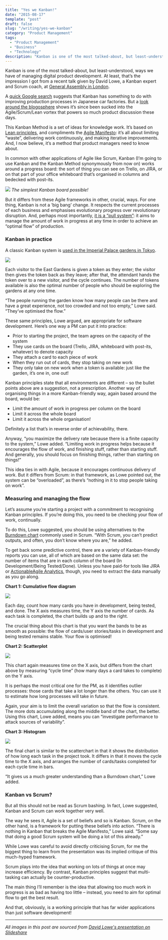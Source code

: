 ```yaml
---
title: "Yes we Kanban!"
date: "2015-08-17"
template: "post"
draft: false
slug: "/writing/yes-we-kanban"
category: "Product Management"
tags:
  - "Product Management"
  - "Business"
  - "Technology"
description: "Kanban is one of the most talked-about, but least-understood, ways we have of managing digital product development."
---
```


Kanban is one of the most talked-about, but least-understood, ways we have of managing digital product development. At least, that’s the impression I got from a recent talk given by David Lowe, a Kanban expert and Scrum coach, at [General Assembly in London](https://generalassemb.ly/london).

A [quick Google search](https://en.wikipedia.org/wiki/Kanban) suggests that Kanban has something to do with improving production processes in Japanese car factories. But a [look around the blogosphere](http://scrumandkanban.co.uk/) shows it’s since been sucked into the Agile/Scrum/Lean vortex that powers so much product discussion these days.

This Kanban Method is a set of ideas for knowledge work. It’s based on [Lean principles](http://www.lean.org/whatslean/), and compliments the [Agile Manifesto](http://www.agilealliance.org/the-alliance/the-agile-manifesto/): it’s all about limiting “waste”, delivering work continuously, and making iterative improvements. And, I now believe, it’s a method that product managers need to know about.

In common with other applications of Agile like Scrum, Kanban (I’m going to use Kanban and the Kanban Method synonymously from now on) works around a progress board: the sort of thing you can see on Trello, on JIRA, or on that part of your office whiteboard that’s organised in columns and bedecked with post-its.

![](/media/yes-we-kanban-1.jpg)
*The simplest Kanban board possible!*

But it differs from these Agile frameworks in other, crucial, ways. For one thing, Kanban is not a ‘big bang’ change. It respects the current processes of each business and emphasises evolutionary progress over revolutionary disruption. And, perhaps most importantly, [it is a “pull system”](http://leanmanufacturingcoach.com/pullsystem.htm): it aims to manage the amount of work in progress at any time in order to achieve an “optimal flow” of production.

### Kanban in practice
A classic Kanban system is [used in the Imperial Palace gardens in Tokyo](http://scrumandkanban.co.uk/is-it-ever-okay-to-fully-load-a-system/).

![](/media/yes-we-kanban-2.jpg)

Each visitor to the East Gardens is given a token as they enter; the visitor then gives the token back as they leave; after that, the attendant hands the token over to a new visitor, and the cycle continues. The number of tokens available is also the optimal number of people who should be exploring the gardens at any one time.

“The people running the garden know how many people can be there and have a great experience, not too crowded and not too empty,” Lowe said. “They’ve optimised the flow.”

These same principles, Lowe argued, are appropriate for software development. Here’s one way a PM can put it into practice:

* Prior to starting the project, the team agrees on the capacity of the system
* They use cards on the board (Trello, JIRA, whiteboard with post-its, whatever) to denote capacity
* They attach a card to each piece of work
* When they run out of cards, they stop taking on new work
* They only take on new work when a token is available: just like the garden, it’s one in, one out!

Kanban principles state that all environments are different – so the bullet points above are a suggestion, not a prescription. Another way of organising things in a more Kanban-friendly way, again based around the board, would be:

* Limit the amount of work in progress per column on the board
* Limit it across the whole board
* Limit it across the whole organisation!

Definitely a list that’s in reverse order of achievability, there.

Anyway, “you maximize the delivery rate because there is a finite capacity to the system,” Lowe added. “Limiting work in progress helps because it encourages the flow of work, and finishing stuff, rather than starting stuff. And generally, you should focus on finishing things, rather than starting on things!”

This idea ties in with Agile, because it encourages continuous delivery of work. But it differs from Scrum: in that framework, as Lowe pointed out, the system can be “overloaded”, as there’s “nothing in it to stop people taking on work”.

### Measuring and managing the flow
Let’s assume you’re starting a project with a commitment to recognising Kanban principles. If you’re doing this, you need to be checking your flow of work, continually.

To do this, Lowe suggested, you should be using alternatives to the [Burndown chart](http://www.methodsandtools.com/archive/scrumburndown.php) commonly used in Scrum. “With Scrum, you can’t predict outputs, and often, you don’t know where you are,” he added.

To get back some predictive control, there are a variety of Kanban-friendly reports you can use, all of which are based on the same data set: the number of items that are in each column of the board (In Development/Being Tested/Done). Unless you have paid-for tools like JIRA or [ActionableAgile Analytics](https://www.actionableagile.com/analytics-demo/), though, you need to extract the data manually as you go along.

**Chart 1: Cumulative flow diagram**

![](/media/yes-we-kanban-3.jpg)

Each day, count how many cards you have in development, being tested, and done. The X axis measures time, the Y axis the number of cards. As each task is completed, the chart builds up and to the right.

The crucial thing about this chart is that you want the bands to be as smooth as possible: the flow of cards/user stories/tasks in development and being tested remains stable. Your flow is optimised!

**Chart 2: Scatterplot**

![](/media/yes-we-kanban-4.jpg)

This chart again measures time on the X axis, but differs from the chart above by measuring “cycle time” (how many days a card takes to complete) on the Y axis.

It is perhaps the most critical one for the PM, as it identifies outlier processes: those cards that take a lot longer than the others. You can use it to estimate how long processes will take in future.

Again, your aim is to limit the overall variation so that the flow is consistent. The more dots accumulating along the middle band of the chart, the better. Using this chart, Lowe added, means you can “investigate performance to attack sources of variability”.

**Chart 3: Histogram**

![](/media/yes-we-kanban-5.jpg)

The final chart is similar to the scatterchart in that it shows the distribution of how long each task in the project took. It differs in that it moves the cycle time to the X axis, and arranges the number of cards/tasks completed for each cycle time in bars.

“It gives us a much greater understanding than a Burndown chart,” Lowe added.

### Kanban vs Scrum?
But all this should not be read as Scrum bashing. In fact, Lowe suggested, Kanban and Scrum can work together very well.

The way he sees it, Agile is a set of beliefs and so is Kanban. Scrum, on the other hand, is a framework for putting these beliefs into action. “There is nothing in Kanban that breaks the Agile Manifesto,” Lowe said. “Some say that doing a good Scrum system will be doing a lot of this already.”

While Lowe was careful to avoid directly criticising Scrum, for me the biggest thing to learn from the presentation was its implied critique of this much-hyped framework.

Scrum plays into the idea that working on lots of things at once may increase efficiency. By contrast, Kanban principles suggest that multi-tasking can actually be counter-productive.

The main thing I’ll remember is the idea that allowing too much work in progress is as bad as having too little – instead, you need to aim for optimal flow to get the best result.

And that, obviously, is a working principle that has far wider applications than just software development!

----

*All images in this post are sourced from [David Lowe's presentation on Slideshare](http://www.slideshare.net/scrumandkanban/intro-tokanban-2015jun18slideshare)*
